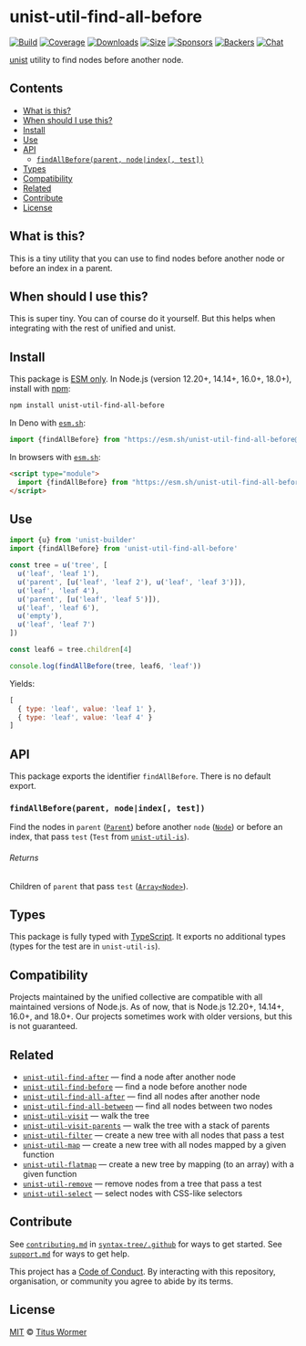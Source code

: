 # unist-util-find-all-before

[![Build][build-badge]][build]
[![Coverage][coverage-badge]][coverage]
[![Downloads][downloads-badge]][downloads]
[![Size][size-badge]][size]
[![Sponsors][sponsors-badge]][collective]
[![Backers][backers-badge]][collective]
[![Chat][chat-badge]][chat]

[unist][] utility to find nodes before another node.

## Contents

*   [What is this?](#what-is-this)
*   [When should I use this?](#when-should-i-use-this)
*   [Install](#install)
*   [Use](#use)
*   [API](#api)
    *   [`findAllBefore(parent, node|index[, test])`](#findallbeforeparent-nodeindex-test)
*   [Types](#types)
*   [Compatibility](#compatibility)
*   [Related](#related)
*   [Contribute](#contribute)
*   [License](#license)

## What is this?

This is a tiny utility that you can use to find nodes before another node or
before an index in a parent.

## When should I use this?

This is super tiny.
You can of course do it yourself.
But this helps when integrating with the rest of unified and unist.

## Install

This package is [ESM only][esm].
In Node.js (version 12.20+, 14.14+, 16.0+, 18.0+), install with [npm][]:

```sh
npm install unist-util-find-all-before
```

In Deno with [`esm.sh`][esmsh]:

```js
import {findAllBefore} from "https://esm.sh/unist-util-find-all-before@4"
```

In browsers with [`esm.sh`][esmsh]:

```html
<script type="module">
  import {findAllBefore} from "https://esm.sh/unist-util-find-all-before@4?bundle"
</script>
```

## Use

```js
import {u} from 'unist-builder'
import {findAllBefore} from 'unist-util-find-all-before'

const tree = u('tree', [
  u('leaf', 'leaf 1'),
  u('parent', [u('leaf', 'leaf 2'), u('leaf', 'leaf 3')]),
  u('leaf', 'leaf 4'),
  u('parent', [u('leaf', 'leaf 5')]),
  u('leaf', 'leaf 6'),
  u('empty'),
  u('leaf', 'leaf 7')
])

const leaf6 = tree.children[4]

console.log(findAllBefore(tree, leaf6, 'leaf'))
```

Yields:

```js
[
  { type: 'leaf', value: 'leaf 1' },
  { type: 'leaf', value: 'leaf 4' }
]
```

## API

This package exports the identifier `findAllBefore`.
There is no default export.

### `findAllBefore(parent, node|index[, test])`

Find the nodes in `parent` ([`Parent`][parent]) before another `node`
([`Node`][node]) or before an index, that pass `test` (`Test` from
[`unist-util-is`][test]).

###### Returns

Children of `parent` that pass `test` ([`Array<Node>`][node]).

## Types

This package is fully typed with [TypeScript][].
It exports no additional types (types for the test are in `unist-util-is`).

## Compatibility

Projects maintained by the unified collective are compatible with all maintained
versions of Node.js.
As of now, that is Node.js 12.20+, 14.14+, 16.0+, and 18.0+.
Our projects sometimes work with older versions, but this is not guaranteed.

## Related

*   [`unist-util-find-after`](https://github.com/syntax-tree/unist-util-find-after)
    — find a node after another node
*   [`unist-util-find-before`](https://github.com/syntax-tree/unist-util-find-before)
    — find a node before another node
*   [`unist-util-find-all-after`](https://github.com/syntax-tree/unist-util-find-all-after)
    — find all nodes after another node
*   [`unist-util-find-all-between`](https://github.com/mrzmmr/unist-util-find-all-between)
    — find all nodes between two nodes
*   [`unist-util-visit`](https://github.com/syntax-tree/unist-util-visit)
    — walk the tree
*   [`unist-util-visit-parents`](https://github.com/syntax-tree/unist-util-visit-parents)
    — walk the tree with a stack of parents
*   [`unist-util-filter`](https://github.com/syntax-tree/unist-util-filter)
    — create a new tree with all nodes that pass a test
*   [`unist-util-map`](https://github.com/syntax-tree/unist-util-map)
    — create a new tree with all nodes mapped by a given function
*   [`unist-util-flatmap`](https://gitlab.com/staltz/unist-util-flatmap)
    — create a new tree by mapping (to an array) with a given function
*   [`unist-util-remove`](https://github.com/syntax-tree/unist-util-remove)
    — remove nodes from a tree that pass a test
*   [`unist-util-select`](https://github.com/syntax-tree/unist-util-select)
    — select nodes with CSS-like selectors

## Contribute

See [`contributing.md`][contributing] in [`syntax-tree/.github`][health] for
ways to get started.
See [`support.md`][support] for ways to get help.

This project has a [Code of Conduct][coc].
By interacting with this repository, organisation, or community you agree to
abide by its terms.

## License

[MIT][license] © [Titus Wormer][author]

<!-- Definitions -->

[build-badge]: https://github.com/syntax-tree/unist-util-find-all-before/workflows/main/badge.svg

[build]: https://github.com/syntax-tree/unist-util-find-all-before/actions

[coverage-badge]: https://img.shields.io/codecov/c/github/syntax-tree/unist-util-find-all-before.svg

[coverage]: https://codecov.io/github/syntax-tree/unist-util-find-all-before

[downloads-badge]: https://img.shields.io/npm/dm/unist-util-find-all-before.svg

[downloads]: https://www.npmjs.com/package/unist-util-find-all-before

[size-badge]: https://img.shields.io/bundlephobia/minzip/unist-util-find-all-before.svg

[size]: https://bundlephobia.com/result?p=unist-util-find-all-before

[sponsors-badge]: https://opencollective.com/unified/sponsors/badge.svg

[backers-badge]: https://opencollective.com/unified/backers/badge.svg

[collective]: https://opencollective.com/unified

[chat-badge]: https://img.shields.io/badge/chat-discussions-success.svg

[chat]: https://github.com/syntax-tree/unist/discussions

[npm]: https://docs.npmjs.com/cli/install

[esm]: https://gist.github.com/sindresorhus/a39789f98801d908bbc7ff3ecc99d99c

[esmsh]: https://esm.sh

[typescript]: https://www.typescriptlang.org

[license]: license

[author]: https://wooorm.com

[health]: https://github.com/syntax-tree/.github

[contributing]: https://github.com/syntax-tree/.github/blob/main/contributing.md

[support]: https://github.com/syntax-tree/.github/blob/main/support.md

[coc]: https://github.com/syntax-tree/.github/blob/main/code-of-conduct.md

[unist]: https://github.com/syntax-tree/unist

[node]: https://github.com/syntax-tree/unist#node

[parent]: https://github.com/syntax-tree/unist#parent-1

[test]: https://github.com/syntax-tree/unist-util-is#test
